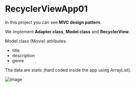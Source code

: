 # RecyclerViewApp01

In this project you can see **MVC design pattern**.

We implement **Adapter class**, **Model class** and **RecyclerView**.

Model class (Movie) attributes: 
- title
- description
- genre

Tha data are static (hard coded inside the app using ArrayList).


![image](https://github.com/pmoschos/RecyclerViewApp01/assets/133533759/1382bdb6-d4ba-4d03-a715-4534422a00cc)
